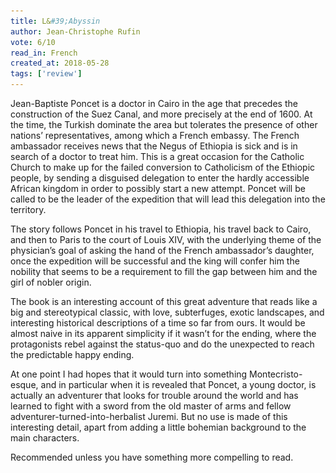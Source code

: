 ```yaml
---
title: L&#39;Abyssin
author: Jean-Christophe Rufin
vote: 6/10
read_in: French
created_at: 2018-05-28
tags: ['review']
---
```


[//]: # (<a target="_blank" rel="noopener" href="https://www.librarything.com/work/508344/"><img src="/images/l-abyssin.jpg" width="150" alt="L'Abyssin" /></a>)

Jean-Baptiste Poncet is a doctor in Cairo in the age that precedes the construction of the Suez Canal, and more precisely at the end of 1600. At the time, the Turkish dominate the area but tolerates the presence of other nations’ representatives, among which a French embassy. The French ambassador receives news that the Negus of Ethiopia is sick and is in search of a doctor to treat him. This is a great occasion for the Catholic Church to make up for the failed conversion to Catholicism of the Ethiopic people, by sending a disguised delegation to enter the hardly accessible African kingdom in order to possibly start a new attempt. Poncet will be called to be the leader of the expedition that will lead this delegation into the territory.

The story follows Poncet in his travel to Ethiopia, his travel back to Cairo, and then to Paris to the court of Louis XIV, with the underlying theme of the physician’s goal of asking the hand of the French ambassador’s daughter, once the expedition will be successful and the king will confer him the nobility that seems to be a requirement to fill the gap between him and the girl of nobler origin.

The book is an interesting account of this great adventure that reads like a big and stereotypical classic, with love, subterfuges, exotic landscapes, and interesting historical descriptions of a time so far from ours. It would be almost naive in its apparent simplicity if it wasn’t for the ending, where the protagonists rebel against the status-quo and do the unexpected to reach the predictable happy ending.

At one point I had hopes that it would turn into something Montecristo-esque, and in particular when it is revealed that Poncet, a young doctor, is actually an adventurer that looks for trouble around the world and has learned to fight with a sword from the old master of arms and fellow adventurer-turned-into-herbalist Juremi. But no use is made of this interesting detail, apart from adding a little bohemian background to the main characters.

Recommended unless you have something more compelling to read.


